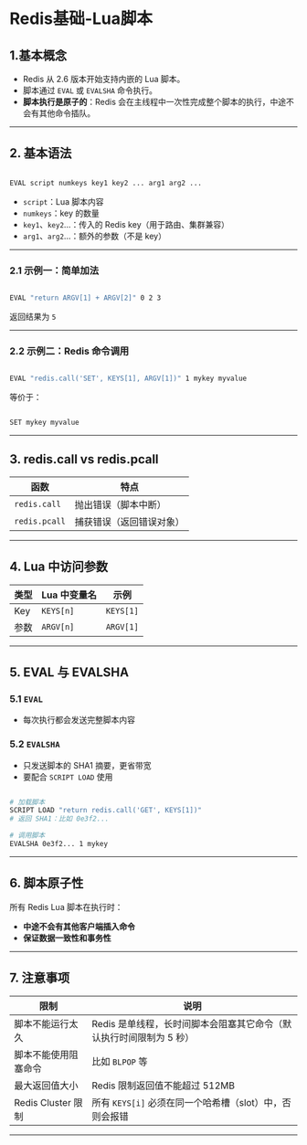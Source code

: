 # Redis基础-Lua脚本

## 1.基本概念

- Redis 从 2.6 版本开始支持内嵌的 Lua 脚本。
- 脚本通过 `EVAL` 或 `EVALSHA` 命令执行。
- **脚本执行是原子的**：Redis 会在主线程中一次性完成整个脚本的执行，中途不会有其他命令插队。

---

## 2. 基本语法

```bash

EVAL script numkeys key1 key2 ... arg1 arg2 ...
```

- `script`：Lua 脚本内容
- `numkeys`：key 的数量
- `key1`、`key2`…：传入的 Redis key（用于路由、集群兼容）
- `arg1`、`arg2`…：额外的参数（不是 key）

---

### 2.1 示例一：简单加法

```bash

EVAL "return ARGV[1] + ARGV[2]" 0 2 3
```

返回结果为 `5`

---

### 2.2 示例二：Redis 命令调用

```bash

EVAL "redis.call('SET', KEYS[1], ARGV[1])" 1 mykey myvalue
```

等价于：

```bash

SET mykey myvalue
```

---

## 3. redis.call vs redis.pcall

| 函数 | 特点 |
|------|------|
| `redis.call` | 抛出错误（脚本中断） |
| `redis.pcall` | 捕获错误（返回错误对象） |

---

## 4. Lua 中访问参数

| 类型 | Lua 中变量名 | 示例 |
|------|---------------|--------|
| Key | `KEYS[n]` | `KEYS[1]` |
| 参数 | `ARGV[n]` | `ARGV[1]` |

---

## 5. EVAL 与 EVALSHA

### 5.1 `EVAL`
- 每次执行都会发送完整脚本内容

### 5.2 `EVALSHA`
- 只发送脚本的 SHA1 摘要，更省带宽
- 要配合 `SCRIPT LOAD` 使用

```bash

# 加载脚本
SCRIPT LOAD "return redis.call('GET', KEYS[1])"
# 返回 SHA1：比如 0e3f2...

# 调用脚本
EVALSHA 0e3f2... 1 mykey
```

---

## 6. 脚本原子性

所有 Redis Lua 脚本在执行时：
- **中途不会有其他客户端插入命令**
- **保证数据一致性和事务性**

---

## 7. 注意事项

| 限制 | 说明 |
|------|------|
| 脚本不能运行太久 | Redis 是单线程，长时间脚本会阻塞其它命令（默认执行时间限制为 5 秒） |
| 脚本不能使用阻塞命令 | 比如 `BLPOP` 等 |
| 最大返回值大小 | Redis 限制返回值不能超过 512MB |
| Redis Cluster 限制 | 所有 `KEYS[i]` 必须在同一个哈希槽（slot）中，否则会报错 |

---

